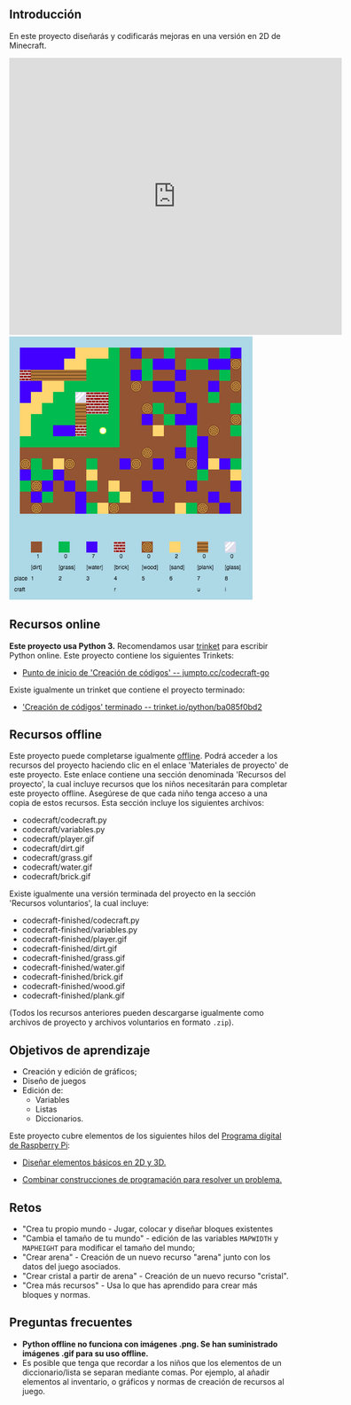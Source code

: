 ## Introducción

En este proyecto diseñarás y codificarás mejoras en una versión en 2D de Minecraft.

<div class="trinket">
  <iframe src="https://trinket.io/embed/python/ba085f0bd2?outputOnly=true&start=result" width="600" height="500" frameborder="0" marginwidth="0" marginheight="0" allowfullscreen>
  </iframe>
  <img src="images/craft-finished.png">
</div>

## Recursos online

__Este proyecto usa Python 3.__ Recomendamos usar [trinket](https://trinket.io/) para escribir Python online. Este proyecto contiene los siguientes Trinkets:

+ [Punto de inicio de 'Creación de códigos' -- jumpto.cc/codecraft-go](https://trinket.io/python/c3877b95d4)

Existe igualmente un trinket que contiene el proyecto terminado:

+ ['Creación de códigos' terminado -- trinket.io/python/ba085f0bd2](https://trinket.io/python/ba085f0bd2)

## Recursos offline
Este proyecto puede completarse igualmente [offline](https://www.codeclubprojects.org/en-GB/resources/python-working-offline/). Podrá acceder a los recursos del proyecto haciendo clic en el enlace 'Materiales de proyecto' de este proyecto. Este enlace contiene una sección denominada 'Recursos del proyecto', la cual incluye recursos que los niños necesitarán para completar este proyecto offline. Asegúrese de que cada niño tenga acceso a una copia de estos recursos. Esta sección incluye los siguientes archivos:

+ codecraft/codecraft.py
+ codecraft/variables.py
+ codecraft/player.gif
+ codecraft/dirt.gif
+ codecraft/grass.gif
+ codecraft/water.gif
+ codecraft/brick.gif

Existe igualmente una versión terminada del proyecto en la sección 'Recursos voluntarios', la cual incluye:

+ codecraft-finished/codecraft.py
+ codecraft-finished/variables.py
+ codecraft-finished/player.gif
+ codecraft-finished/dirt.gif
+ codecraft-finished/grass.gif
+ codecraft-finished/water.gif
+ codecraft-finished/brick.gif
+ codecraft-finished/wood.gif
+ codecraft-finished/plank.gif

(Todos los recursos anteriores pueden descargarse igualmente como archivos de proyecto y archivos voluntarios en formato `.zip`).

## Objetivos de aprendizaje
+ Creación y edición de gráficos;
+ Diseño de juegos
+ Edición de:
	+ Variables
	+ Listas
	+ Diccionarios.

Este proyecto cubre elementos de los siguientes hilos del [Programa digital de Raspberry Pi](http://rpf.io/curriculum):

+ [Diseñar elementos básicos en 2D y 3D.](https://www.raspberrypi.org/curriculum/design/creator)

+ [Combinar construcciones de programación para resolver un problema.](https://www.raspberrypi.org/curriculum/programming/builder)

## Retos
+ "Crea tu propio mundo - Jugar, colocar y diseñar bloques existentes
+ "Cambia el tamaño de tu mundo" - edición de las variables `MAPWIDTH` y `MAPHEIGHT` para modificar el tamaño del mundo;
+ "Crear arena" - Creación de un nuevo recurso "arena" junto con los datos del juego asociados.
+ "Crear cristal a partir de arena" - Creación de un nuevo recurso "cristal".
+ "Crea más recursos" - Usa lo que has aprendido para crear más bloques y normas.

## Preguntas frecuentes
+ __Python offline no funciona con imágenes .png. Se han suministrado imágenes .gif para su uso offline.__
+ Es posible que tenga que recordar a los niños que los elementos de un diccionario/lista se separan mediante comas. Por ejemplo, al añadir elementos al inventario, o gráficos y normas de creación de recursos al juego.
